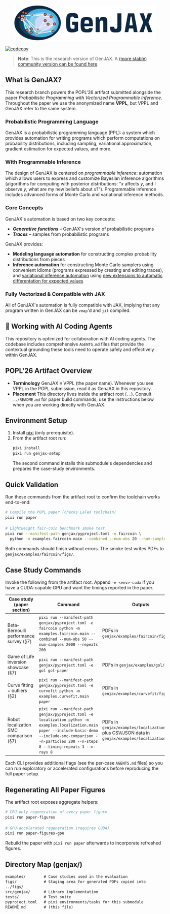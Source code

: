 <p align="center">
<img width="450" src="./logo.png"/>
</p>

[![codecov](https://codecov.io/gh/femtomc/genjax/graph/badge.svg?token=V5W1YIYC5P)](https://codecov.io/gh/femtomc/genjax)

> **Note**: This is the research version of GenJAX. A [(more stable) community version can be found here](https://github.com/genjax-community/genjax).

## What is GenJAX?

This research branch powers the POPL'26 artifact submitted alongside the paper *Probabilistic Programming with Vectorized Programmable Inference*. Throughout the paper we use the anonymized name **VPPL**, but VPPL and GenJAX refer to the same system.

### **Probabilistic Programming Language**

GenJAX is a probabilistic programming language (PPL): a system which provides automation for writing programs which perform computations on probability distributions, including sampling, variational approximation, gradient estimation for expected values, and more.

### **With Programmable Inference**

The design of GenJAX is centered on _programmable inference_: automation which allows users to express and customize Bayesian inference algorithms (algorithms for computing with posterior distributions: "_x_ affects _y_, and I observe _y_, what are my new beliefs about _x_?"). Programmable inference includes advanced forms of Monte Carlo and variational inference methods.

### **Core Concepts**

GenJAX's automation is based on two key concepts:
- **_Generative functions_** – GenJAX's version of probabilistic programs
- **_Traces_** – samples from probabilistic programs

GenJAX provides:

- **Modeling language automation** for constructing complex probability distributions from pieces
- **Inference automation** for constructing Monte Carlo samplers using convenient idioms (programs expressed by creating and editing traces), and [variational inference automation](https://dl.acm.org/doi/10.1145/3656463) using [new extensions to automatic differentation for expected values](https://dl.acm.org/doi/10.1145/3571198)

### **Fully Vectorized & Compatible with JAX**

All of GenJAX's automation is fully compatible with JAX, implying that any program written in GenJAX can be `vmap`'d and `jit` compiled.

## 🤖 Working with AI Coding Agents

This repository is optimized for collaboration with AI coding agents. The codebase includes comprehensive `AGENTS.md` files that provide the contextual grounding these tools need to operate safely and effectively within GenJAX.

## POPL'26 Artifact Overview

- **Terminology**  GenJAX ≡ VPPL (the paper name). Whenever you see VPPL in the POPL submission, read it as GenJAX in this repository.
- **Placement**  This directory lives inside the artifact root (`..`). Consult `../README.md` for paper build commands; use the instructions below when you are working directly with GenJAX.

## Environment Setup

1. Install [pixi](https://pixi.sh/) (only prerequisite).
2. From the artifact root run:
   ```bash
   pixi install
   pixi run genjax-setup
   ```
   The second command installs this submodule's dependencies and prepares the case-study environments.

## Quick Validation

Run these commands from the artifact root to confirm the toolchain works end-to-end:

```bash
# Compile the POPL paper (checks LaTeX toolchain)
pixi run paper

# Lightweight fair-coin benchmark smoke test
pixi run --manifest-path genjax/pyproject.toml -e faircoin \
  python -m examples.faircoin.main --combined --num-obs 20 --num-samples 200 --repeats 10
```

Both commands should finish without errors. The smoke test writes PDFs to `genjax/examples/faircoin/figs/`.

## Case Study Commands

Invoke the following from the artifact root. Append `-e <env>-cuda` if you have a CUDA-capable GPU and want the timings reported in the paper.

| Case study (paper section) | Command | Outputs |
| --- | --- | --- |
| Beta–Bernoulli performance survey (§7) | `pixi run --manifest-path genjax/pyproject.toml -e faircoin python -m examples.faircoin.main --combined --num-obs 50 --num-samples 2000 --repeats 200` | PDFs in `genjax/examples/faircoin/figs/` |
| Game of Life inversion showcase (§7) | `pixi run --manifest-path genjax/pyproject.toml -e gol gol-paper` | PDFs in `genjax/examples/gol/figs/` |
| Curve fitting + outliers (§2) | `pixi run --manifest-path genjax/pyproject.toml -e curvefit python -m examples.curvefit.main paper` | PDFs in `genjax/examples/curvefit/figs/` |
| Robot localization SMC comparison (§7) | `pixi run --manifest-path genjax/pyproject.toml -e localization python -m examples.localization.main paper --include-basic-demo --include-smc-comparison --n-particles 200 --n-steps 8 --timing-repeats 3 --n-rays 8` | PDFs in `genjax/examples/localization/figs/` plus CSV/JSON data in `genjax/examples/localization/data/` |

Each CLI provides additional flags (see the per-case `AGENTS.md` files) so you can run exploratory or accelerated configurations before reproducing the full paper setup.

## Regenerating All Paper Figures

The artifact root exposes aggregate helpers:

```bash
# CPU-only regeneration of every paper figure
pixi run paper-figures

# GPU-accelerated regeneration (requires CUDA)
pixi run paper-figures-gpu
```

Rebuild the paper with `pixi run paper` afterwards to incorporate refreshed figures.

## Directory Map (genjax/)

```
examples/        # Case studies used in the evaluation
figs/            # Staging area for generated PDFs copied into ../figs/
src/genjax/      # Library implementation
tests/           # Test suite
pyproject.toml   # pixi environments/tasks for this submodule
README.md        # (this file)
```
